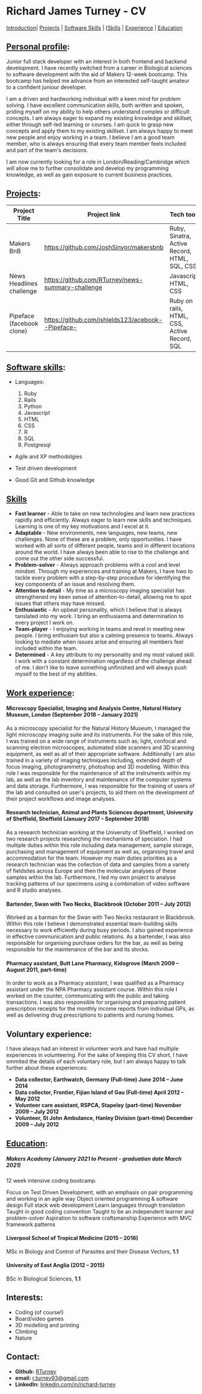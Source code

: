 # Richard James Turney - CV
[Introduction](#personal-profile)| [Projects](#projects) | [Software Skills](#software-skills) | [[Skills](#software-skills) | [Experience](#work-experience) | [Education](#work-experience)

## [Personal profile](#personal-profile):

Junior full stack developer with an interest in both frontend and backend development. I have recently switched from a career in Biological sciences to software development with the aid of Makers 12-week bootcamp. This bootcamp has helped me advance from an interested self-taught amateur to a confident juniour developer. 

I am a driven and hardworking individual with a keen mind for problem solving. I have excellent communication skills, both written and spoken, priding myself on my ability to help others understand complex or difficult concepts. I am always eager to expand my existing knowledge and skillset, either through self-led learning or courses. I am quick to grasp new concepts and apply them to my existing skillset. I am always happy to meet new people and enjoy working in a team. I believe I am a good team member, who is always ensuring that every team member feels included and part of the team's decisions. 

I am now currently looking for a role in London/Reading/Cambridge which will allow me to further consolidate and develop my programming knowledge, as well as gain exposure to current business practices. 

## [Projects](#projects):

Project Title | Project link | Tech tools 
--------------|--------------|-------------
Makers BnB | https://github.com/JoshSinyor/makersbnb | Ruby, Sinatra, Active Record, HTML, SQL, CSS
News Headlines challenge | https://github.com/RTurney/news-summary-challenge | Javascript, HTML, CSS
Pipeface (facebook clone) | https://github.com/jshields123/acebook--Pipeface- | Ruby on rails, HTML, CSS, Active Record, SQL


## [Software skills](#software-skills): 

* Languages: 
	1. Ruby
	2. Rails
	3. Python
	4. Javascript 
	5. HTML
	6. CSS
	7. R 
	8. SQL
	9. Postgresql 

* Agile and XP methodolgies
* Test driven development 
* Good Git and Github knowledge

## [Skills](#skills)

* **Fast learner** - Able to take on new technologies and learn new practices rapidly and efficiently. Always eager to learn new skills and techniques. Learning is one of my key motivations and I excel at it. 
* **Adaptable** - New environments, new languages, new teams, new challenges. None of these are a problem, only opportunities. I have worked with all sorts of different people, teams and in different locations around the world. I have always been able to rise to the challenge and come out the other side successful. 
* **Problem-solver** - Always approach problems with a cool and level mindset. Through my experiences and training at Makers, I have hwo to tackle every problem with a step-by-step procedure for identifying the key components of an issue and resolving them. 
* **Attention to detail** - My time as a microscopy imaging specialist has strengthened my keen sense of attention-to-detail, allowing me to spot issues that others may have missed. 
* **Enthusiastic** - An upbeat personality, which I believe that is always tanslated into my work. I bring an enthusiasma and determination to every project I work on. 
* **Team-player** - I enjoying working in teams and revel in meeting new people. I bring enthusiam but also a calming presence to teams. Always looking to mediate when issues arise and ensuring all members feel included within the team. 
* **Determined** - A key attribute to my personality and my most valued skill. I work with a constant determination regardless of the challenge ahead of me. I don't like to leave something unfinished and will always push myself to the best of my abilities. 

## [Work experience](#work-experience):

#### Microscopy Specialist, Imaging and Analysis Centre, Natural History Museum, London (September 2018 – January 2021)

As a microscopy specialist for the Natural History Museum, I managed the light microscopy imaging suite and its instruments. 
For the sake of this role, I was trained on a wide range of instruments such as; light, confocal and scanning electron microscopes, automated slide scanners and 3D scanning equipment, as well as all of their appropriate software. Additionally I am also trained in a variety of imaging techniques including, extended depth of focus imaging, photogrammetry, photoshop and 3D modelling. 
Within this role I was responsible for the maintenance of all the instruments within my lab, as well as the lab inventory and maintenance of the computer systems and data storage. Furthermore, I was responsible for the training of users of the lab and consulted on user's projects, to aid them on the development of their project workflows and image analyses. 

			
#### Research technician, Animal and Plants Sciences department, University of Sheffield, Sheffield (January 2017 – September 2018)

As a research technician working at the University of Sheffield, I worked on two research projects researching the mechanisms of speciation. 
I had multiple duties within this role including data management, sample storage, purchasing and management of equipment as well as, organising travel and accommodation for the team. However my main duties priorities as a research technician was the collection of data and samples from a variety of fieldsites across Europe and then the molecular analyses of these samples within the lab. 
Furthermore, I led my own project to analyse tracking patterns of our specimens using a combination of video software and R studio analyses. 
 
#### Bartender, Swan with Two Necks, Blackbrook (October 2011 – July 2012)

Worked as a barman for the Swan with Two Necks restaurant in Blackbrook. Within this role I believe I demonstrated essential team-building skills necessary to work efficiently during busy periods. I also gained experience in effective communication and public relations.
As a bartender, I was also responsible for organising purchase orders for the bar, as well as being responsible for the maintenance of the bar and its stocks. 

#### Pharmacy assistant, Butt Lane Pharmacy, Kidsgrove (March 2009 – August 2011, part-time)

In order to work as a Pharmacy assistant, I was qualified as a Pharmacy assistant under the NPA Pharmacy assistant course.
Within this role I worked on the counter, communicating with the public and taking transactions.
I was also responsible for organising and preparing patient prescription receipts for the monthly income reports from individual GPs, as well as delivering drug prescriptions to patients and nursing homes.


## Voluntary experience: 

I have always had an interest in volunteer work and have had multiple experiences in volunteering. For the sake of keeping this CV short, I have ommited the details of each voluntary role, but I am always happy to talk further about these experiences:

* **Data collector, Earthwatch, Germany (Full-time) June 2014 – June 2014**	
* **Data collector, Frontier, Fijian Island of Gau (Full-time) April 2012 – May 2012**
* **Volunteer care assistant, RSPCA, Stapeley (part-time) November 2009 – July 2012**	
* **Volunteer, St John Ambulance, Hanley Division (part-time) December 2009 – July 2012**

## [Education](#work-experience):

##### Makers Academy (January 2021 to Present - graduation date March 2021)
12 week intensive coding bootcamp.

Focus on Test Driven Development, with an emphasis on pair programming and working in an agile way
Object oriented programming & software design
Full stack web development
Learn languages through translation
Taught in good coding convention
Taught to be an independent learner and problem-solver
Aspiration to software craftsmanship
Experience with MVC framework patterns

#### Liverpool School of Tropical Medicine (2015 – 2016)
MSc in Biology and Control of Parasites and their Disease Vectors, **1.1**

#### University of East Anglia (2012 – 2015)
BSc in Biological Sciences, **1.1**

## Interests:

* Coding (of course!) 
* Board/video games
* 3D modelling and printing
* Climbing
* Nature

## Contact:
* **Github:** [RTurney](https://github.com/RTurney)
* **email:** r.turney93@gmail.com
* **LinkedIn:** [linkedin.com/in/richard-turney](linkedin.com/in/richard-turney-4ab178113)

